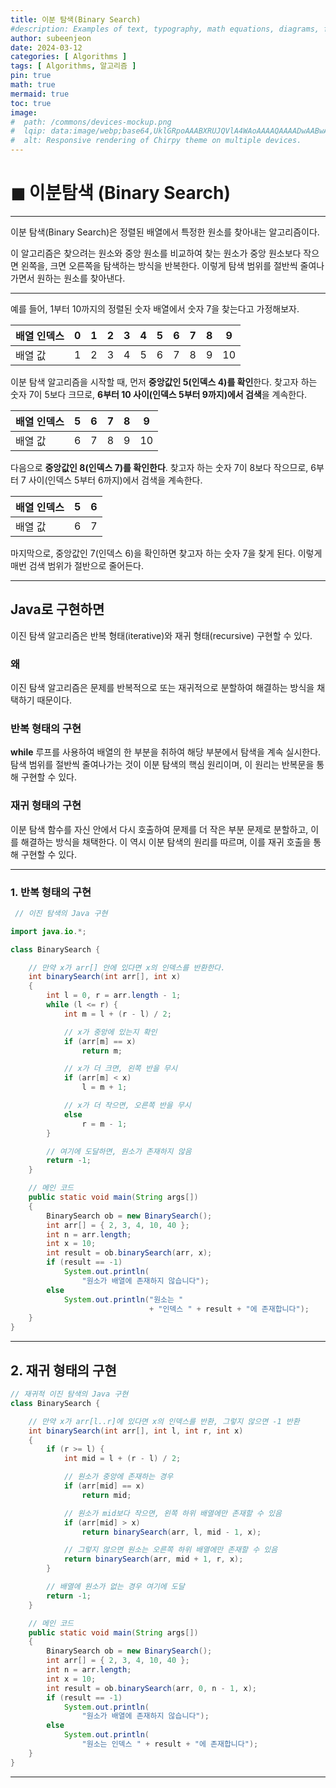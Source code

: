 ```yaml
---
title: 이분 탐색(Binary Search)
#description: Examples of text, typography, math equations, diagrams, flowcharts, pictures, videos, and more.
author: subeenjeon
date: 2024-03-12
categories: [ Algorithms ]
tags: [ Algorithms, 알고리즘 ]
pin: true
math: true
mermaid: true
toc: true
image:
#  path: /commons/devices-mockup.png
#  lqip: data:image/webp;base64,UklGRpoAAABXRUJQVlA4WAoAAAAQAAAADwAABwAAQUxQSDIAAAARL0AmbZurmr57yyIiqE8oiG0bejIYEQTgqiDA9vqnsUSI6H+oAERp2HZ65qP/VIAWAFZQOCBCAAAA8AEAnQEqEAAIAAVAfCWkAALp8sF8rgRgAP7o9FDvMCkMde9PK7euH5M1m6VWoDXf2FkP3BqV0ZYbO6NA/VFIAAAA
#  alt: Responsive rendering of Chirpy theme on multiple devices.
---
```


# ◼︎ 이분탐색 (Binary Search)

---

이분 탐색(Binary Search)은 정렬된 배열에서 특정한 원소를 찾아내는 알고리즘이다.

이 알고리즘은 찾으려는 원소와 중앙 원소를 비교하여 찾는 원소가 중앙 원소보다 작으면 왼쪽을, 크면 오른쪽을 탐색하는 방식을 반복한다. 이렇게 탐색 범위를 절반씩 줄여나가면서 원하는 원소를 찾아낸다.

---

예를 들어, 1부터 10까지의 정렬된 숫자 배열에서 숫자 7을 찾는다고 가정해보자.

| 배열 인덱스 | 0 | 1 | 2 | 3 | 4 | 5 | 6 | 7 | 8 | 9 |
| --- | --- | --- | --- | --- | --- | --- | --- | --- | --- | --- |
| 배열 값 | 1 | 2 | 3 | 4 | 5 | 6 | 7 | 8 | 9 | 10 |

이분 탐색 알고리즘을 시작할 때, 먼저 **중앙값인 5(인덱스 4)를 확인**한다. 찾고자 하는 숫자 7이 5보다 크므로, **6부터 10 사이(인덱스 5부터 9까지)에서 검색**을 계속한다.

| 배열 인덱스 | 5 | 6 | 7 | 8 | 9 |
| --- | --- | --- | --- | --- | --- |
| 배열 값 | 6 | 7 | 8 | 9 | 10 |

다음으로 **중앙값인 8(인덱스 7)를 확인한다**. 찾고자 하는 숫자 7이 8보다 작으므로, 6부터 7 사이(인덱스 5부터 6까지)에서 검색을 계속한다.

| 배열 인덱스 | 5 | 6 |
| --- | --- | --- |
| 배열 값 | 6 | 7 |

마지막으로, 중앙값인 7(인덱스 6)을 확인하면 찾고자 하는 숫자 7을 찾게 된다. 이렇게 매번 검색 범위가 절반으로 줄어든다.

---

## Java로 구현하면

이진 탐색 알고리즘은 반복 형태(iterative)와 재귀 형태(recursive) 구현할 수 있다.

### 왜

이진 탐색 알고리즘은 문제를 반복적으로 또는 재귀적으로 분할하여 해결하는 방식을 채택하기 때문이다.

### 반복 형태의 구현

**while** 루프를 사용하여 배열의 한 부분을 취하여 해당 부분에서 탐색을 계속 실시한다. 탐색 범위를 절반씩 줄여나가는 것이 이분 탐색의 핵심 원리이며, 이 원리는 반복문을 통해 구현할 수 있다.

### 재귀 형태의 구현

이분 탐색 함수를 자신 안에서 다시 호출하여 문제를 더 작은 부분 문제로 분할하고, 이를 해결하는 방식을 채택한다. 이 역시 이분 탐색의 원리를 따르며, 이를 재귀 호출을 통해 구현할 수 있다.

---

### 1. 반복 형태의 구현

```java
 // 이진 탐색의 Java 구현

import java.io.*;

class BinarySearch {

    // 만약 x가 arr[] 안에 있다면 x의 인덱스를 반환한다.
    int binarySearch(int arr[], int x)
    {
        int l = 0, r = arr.length - 1;
        while (l <= r) {
            int m = l + (r - l) / 2;

            // x가 중앙에 있는지 확인
            if (arr[m] == x)
                return m;

            // x가 더 크면, 왼쪽 반을 무시
            if (arr[m] < x)
                l = m + 1;

            // x가 더 작으면, 오른쪽 반을 무시
            else
                r = m - 1;
        }

        // 여기에 도달하면, 원소가 존재하지 않음
        return -1;
    }

    // 메인 코드
    public static void main(String args[])
    {
        BinarySearch ob = new BinarySearch();
        int arr[] = { 2, 3, 4, 10, 40 };
        int n = arr.length;
        int x = 10;
        int result = ob.binarySearch(arr, x);
        if (result == -1)
            System.out.println(
                "원소가 배열에 존재하지 않습니다");
        else
            System.out.println("원소는 "
                               + "인덱스 " + result + "에 존재합니다");
    }
}
```

---

## 2. 재귀 형태의 구현

```java
// 재귀적 이진 탐색의 Java 구현
class BinarySearch {

    // 만약 x가 arr[l..r]에 있다면 x의 인덱스를 반환, 그렇지 않으면 -1 반환
    int binarySearch(int arr[], int l, int r, int x)
    {
        if (r >= l) {
            int mid = l + (r - l) / 2;

            // 원소가 중앙에 존재하는 경우
            if (arr[mid] == x)
                return mid;

            // 원소가 mid보다 작으면, 왼쪽 하위 배열에만 존재할 수 있음
            if (arr[mid] > x)
                return binarySearch(arr, l, mid - 1, x);

            // 그렇지 않으면 원소는 오른쪽 하위 배열에만 존재할 수 있음
            return binarySearch(arr, mid + 1, r, x);
        }

        // 배열에 원소가 없는 경우 여기에 도달
        return -1;
    }

    // 메인 코드
    public static void main(String args[])
    {
        BinarySearch ob = new BinarySearch();
        int arr[] = { 2, 3, 4, 10, 40 };
        int n = arr.length;
        int x = 10;
        int result = ob.binarySearch(arr, 0, n - 1, x);
        if (result == -1)
            System.out.println(
                "원소가 배열에 존재하지 않습니다");
        else
            System.out.println(
                "원소는 인덱스 " + result + "에 존재합니다");
    }
}
```

---
